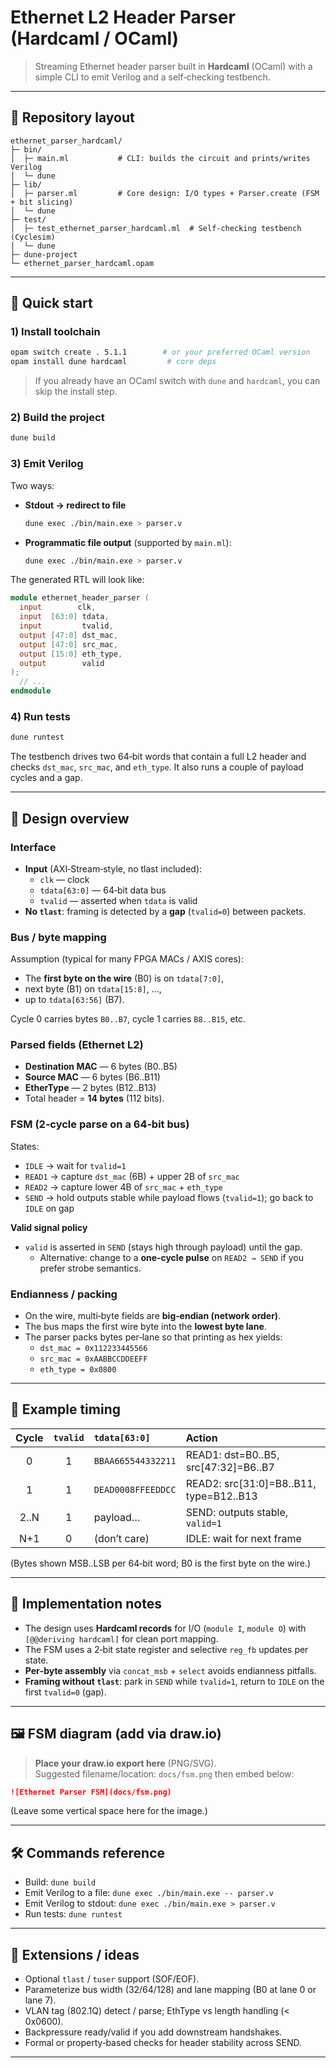 # Ethernet L2 Header Parser (Hardcaml / OCaml)

> Streaming Ethernet header parser built in **Hardcaml** (OCaml) with a simple CLI to emit Verilog and a self‑checking testbench.

---

## 📂 Repository layout

```
ethernet_parser_hardcaml/
├─ bin/
│  ├─ main.ml           # CLI: builds the circuit and prints/writes Verilog
│  └─ dune
├─ lib/
│  ├─ parser.ml         # Core design: I/O types + Parser.create (FSM + bit slicing)
│  └─ dune
├─ test/
│  ├─ test_ethernet_parser_hardcaml.ml  # Self‑checking testbench (Cyclesim)
│  └─ dune
├─ dune-project
└─ ethernet_parser_hardcaml.opam
```

---

## 🚀 Quick start

### 1) Install toolchain
```bash
opam switch create . 5.1.1        # or your preferred OCaml version
opam install dune hardcaml         # core deps
```

> If you already have an OCaml switch with `dune` and `hardcaml`, you can skip the install step.

### 2) Build the project
```bash
dune build
```

### 3) Emit Verilog
Two ways:

- **Stdout → redirect to file**
  ```bash
  dune exec ./bin/main.exe > parser.v
  ```

- **Programmatic file output** (supported by `main.ml`):
  ```bash
  dune exec ./bin/main.exe > parser.v
  ```

The generated RTL will look like:
```verilog
module ethernet_header_parser (
  input        clk,
  input  [63:0] tdata,
  input         tvalid,
  output [47:0] dst_mac,
  output [47:0] src_mac,
  output [15:0] eth_type,
  output        valid
);
  // ...
endmodule
```

### 4) Run tests
```bash
dune runtest
```
The testbench drives two 64‑bit words that contain a full L2 header and checks
`dst_mac`, `src_mac`, and `eth_type`. It also runs a couple of payload cycles and a gap.


---

## 🧠 Design overview

### Interface
- **Input** (AXI‑Stream‑style, no tlast included):
  - `clk` — clock
  - `tdata[63:0]` — 64‑bit data bus
  - `tvalid` — asserted when `tdata` is valid
- **No `tlast`**: framing is detected by a **gap** (`tvalid=0`) between packets.

### Bus / byte mapping
Assumption (typical for many FPGA MACs / AXIS cores):
- The **first byte on the wire** (B0) is on `tdata[7:0]`,
- next byte (B1) on `tdata[15:8]`, …,
- up to `tdata[63:56]` (B7).

Cycle 0 carries bytes `B0..B7`, cycle 1 carries `B8..B15`, etc.

### Parsed fields (Ethernet L2)
- **Destination MAC** — 6 bytes (B0..B5)
- **Source MAC** — 6 bytes (B6..B11)
- **EtherType** — 2 bytes (B12..B13)
- Total header = **14 bytes** (112 bits).

### FSM (2‑cycle parse on a 64‑bit bus)
States:
- `IDLE` → wait for `tvalid=1`
- `READ1` → capture `dst_mac` (6B) + upper 2B of `src_mac`
- `READ2` → capture lower 4B of `src_mac` + `eth_type`
- `SEND` → hold outputs stable while payload flows (`tvalid=1`); go back to `IDLE` on gap

**Valid signal policy**
- `valid` is asserted in `SEND` (stays high through payload) until the gap.
  - Alternative: change to a **one‑cycle pulse** on `READ2 → SEND` if you prefer strobe semantics.

### Endianness / packing
- On the wire, multi‑byte fields are **big‑endian (network order)**.
- The bus maps the first wire byte into the **lowest byte lane**.
- The parser packs bytes per‑lane so that printing as hex yields:
  - `dst_mac = 0x112233445566`
  - `src_mac = 0xAABBCCDDEEFF`
  - `eth_type = 0x0800`

---

## 🧪 Example timing

| Cycle | `tvalid` | `tdata[63:0]`           | Action                         |
|:----:|:--------:|:-------------------------|:-------------------------------|
| 0    | 1        | `BBAA665544332211`       | READ1: dst=B0..B5, src[47:32]=B6..B7 |
| 1    | 1        | `DEAD0008FFEEDDCC`       | READ2: src[31:0]=B8..B11, type=B12..B13 |
| 2..N | 1        | payload…                 | SEND: outputs stable, `valid=1` |
| N+1  | 0        | (don’t care)             | IDLE: wait for next frame      |

(Bytes shown MSB..LSB per 64‑bit word; B0 is the first byte on the wire.)

---

## 🧩 Implementation notes

- The design uses **Hardcaml records** for I/O (`module I`, `module O`) with `[@@deriving hardcaml]` for clean port mapping.
- The FSM uses a 2‑bit state register and selective `reg_fb` updates per state.
- **Per‑byte assembly** via `concat_msb` + `select` avoids endianness pitfalls.
- **Framing without `tlast`**: park in `SEND` while `tvalid=1`, return to `IDLE` on the first `tvalid=0` (gap).

---

## 🖼️ FSM diagram (add via draw.io)

> **Place your draw.io export here** (PNG/SVG).  
> Suggested filename/location: `docs/fsm.png` then embed below:

```md
![Ethernet Parser FSM](docs/fsm.png)
```

(Leave some vertical space here for the image.)




---

## 🛠 Commands reference

- Build: `dune build`
- Emit Verilog to a file: `dune exec ./bin/main.exe -- parser.v`
- Emit Verilog to stdout: `dune exec ./bin/main.exe > parser.v`
- Run tests: `dune runtest`

---

## 🔮 Extensions / ideas

- Optional `tlast` / `tuser` support (SOF/EOF).
- Parameterize bus width (32/64/128) and lane mapping (B0 at lane 0 or lane 7).
- VLAN tag (802.1Q) detect / parse; EthType vs length handling (< 0x0600).
- Backpressure ready/valid if you add downstream handshakes.
- Formal or property‑based checks for header stability across SEND.

---
